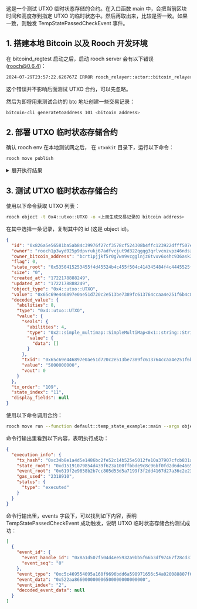 这是一个测试 UTXO 临时状态存储的合约。在入口函数 main 中，会把当前区块时间和高度存到指定 UTXO 的临时状态中。然后再取出来，比较是否一致。如果一致，则触发 TempStatePassedCheckEvent 事件。

## 1. 搭建本地 Bitcoin 以及 Rooch 开发环境

在 bitcoind_regtest 启动之后，启动 rooch server 会有以下错误 (rooch@0.6.4)：
```bash
2024-07-29T23:57:22.626767Z ERROR rooch_relayer::actor::bitcoin_relayer: BitcoinRelayer sync block error: JSON-RPC error: RPC error response: RpcError { code: -5, message: "Block not found", data: None }
```

这个错误并不影响后面测试 UTXO 合约，可以先忽略。

然后为即将用来测试合约的 btc 地址创建一些交易记录：

```bash
bitcoin-cli generatetoaddress 101 <bitcoin address>
```

## 2. 部署 UTXO 临时状态存储合约

确认 rooch env 在本地测试网之后， 在 `utxokit` 目录下，运行以下命令：

```bash
rooch move publish
```

<details>
<summary>展开执行结果</summary>

```bash
rooch move publish
UPDATING GIT DEPENDENCY https://github.com/rooch-network/rooch.git
UPDATING GIT DEPENDENCY https://github.com/rooch-network/rooch.git
UPDATING GIT DEPENDENCY https://github.com/rooch-network/rooch.git
UPDATING GIT DEPENDENCY https://github.com/rooch-network/rooch.git
INCLUDING DEPENDENCY BitcoinMove
INCLUDING DEPENDENCY MoveStdlib
INCLUDING DEPENDENCY MoveosStdlib
INCLUDING DEPENDENCY RoochFramework
BUILDING utxokit
Publish modules to address: rooch1p3wyd925p9dpvrukj67adfvcjut9d322qgqg3qrlvcnzvpz46ndszg7dzt(0x0c5c469554095a160f9696bdd6a598971656c54a020088807f6626260455d4db)
Execution info:
    status: Executed
    gas used: 1658749
    tx hash: 0x45cf7481e2dee3162617da56710f60464d5789a39b345bb2ab728350f74b710d
    state root: 0xd54a852cc3fc57ca0a583084461847f9edef8f4be1a02b35e9e085fcad1708d7
    event root: 0x1f0e3e2d969714d5941df4e888c76580f775cf76b3952b84bd0f6065e6eb69a2

New modules:
    0xc5c469554095a160f9696bdd6a598971656c54a020088807f6626260455d4db::temp_state_example

Updated modules:
    None
```
</details>


## 3. 测试 UTXO 临时状态存储合约

使用以下命令获取 UTXO 列表：

```bash
rooch object -t 0x4::utxo::UTXO -o <上面生成交易记录的 bitcoin address>
```

在其中选择一条记录，复制其中的 id (这是 object id)。

```json lines
{
  "id": "0x826a5e56581ba5ab84c39976f27cf3578cf524308b4ffc123922dfff507e514da68584a191f4479a76029d27df994e6fe5d2a0ce7576b6f9deb19add86fbcb90",
  "owner": "rooch1p3wyd925p9dpvrukj67adfvcjut9d322qgqg3qrlvcnzvpz46ndszg7dzt",
  "owner_bitcoin_address": "bcrt1pjjkf5r0g7wn9vcgglnjz6tvuv6x4hc936ask3lwdyr8fxase44mq2u9xss",
  "flag": 0,
  "state_root": "0x5350415253455f4d45524b4c455f504c414345484f4c4445525f484153480000",
  "size": "0",
  "created_at": "1722178888249",
  "updated_at": "1722178888249",
  "object_type": "0x4::utxo::UTXO",
  "value": "0x65c69e446897e0ae51d720c2e513be7389fc613764ccaa4e251f6b4c8dc4229a0000000000f2052a0100000000",
  "decoded_value": {
    "abilities": 8,
    "type": "0x4::utxo::UTXO",
    "value": {
      "seals": {
        "abilities": 4,
        "type": "0x2::simple_multimap::SimpleMultiMap<0x1::string::String, 0x2::object::ObjectID>",
        "value": {
          "data": []
        }
      },
      "txid": "0x65c69e446897e0ae51d720c2e513be7389fc613764ccaa4e251f6b4c8dc4229a",
      "value": "5000000000",
      "vout": 0
    }
  },
  "tx_order": "109",
  "state_index": "11",
  "display_fields": null
}
```

使用以下命令调用合约：

```bash
rooch move run --function default::temp_state_example::main --args object_id:<上面复制的 id>
```

命令行输出里看到以下内容，表明执行成功：


```json lines
{
  "execution_info": {
    "tx_hash": "0xc34b8e1a4d5e1486bc2fe52c14b525e5012fe10a37907cfcb831a0d40876c07c",
    "state_root": "0xd15191079854d439f623a100ffbbde9c8c96bf0fd2d6de466574a61566c11e31",
    "event_root": "0x619f2e9858b2b7cc805d53d5a7199f3f2dd4167d27a36c2e236cdd17f05ca422",
    "gas_used": "2318910",
    "status": {
      "type": "executed"
    }
  }
}
```

命令行输出里，events 字段下，可以找到如下内容，表明 TempStatePassedCheckEvent 成功触发，说明 UTXO 临时状态存储合约测试成功：

```json lines
[
  {
    "event_id": {
      "event_handle_id": "0x8a1d507f504d4ee5932a9bb5f66b3df97467f28cd37ac7ef9b759a7cbcc5161b",
      "event_seq": "0"
    },
    "event_type": "0xc5c469554095a160f9696bdd6a598971656c54a020088807f6626260455d4db::temp_state_example::TempStatePassedCheckEvent",
    "event_data": "0x522aa866000000006500000000000000",
    "event_index": "2",
    "decoded_event_data": null
  }
]
```
